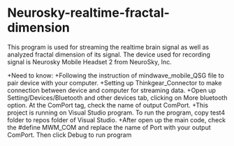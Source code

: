 # Neurosky-realtime-fractal-dimension
This program is used for streaming the realtime brain signal as well as analyzed fractal dimension of its signal. 
The device used for recording signal is Neurosky Mobile Headset 2 from NeuroSky, Inc.

+Need to know:
+Following the instruction of mindwave_mobile_QSG file to pair device with your computer.
+Setting up Thinkgear_Connector to make connection between device and computer for streaming data.
+Open up Setting/Devices/Bluetooth and other devices tab, clicking on More bluetooth option. At the ComPort tag, check the name of output ComPort.
+This project is running on Visual Studio program. To run the program, copy test4 folder to repos folder of Visual Studio.
+After open up the main code, check the #define MWM_COM and replace the name of Port with your output ComPort. Then click Debug to run program

